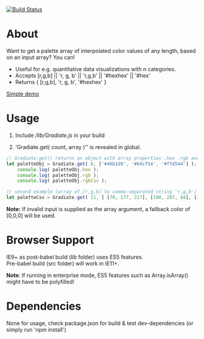 [![Build Status](https://travis-ci.org/rolandcoops/Gradiate.svg?branch=master)](https://travis-ci.org/rolandcoops/Gradiate)

# About

Want to get a palette array of interpolated color values of any length, based on an input array? You can!

  - Useful for e.g. quantitative data visualizations with n categories.
  - Accepts [r,g,b] || 'r, g, b' || 'r,g,b' || '#hexhex' || '#hex'
  - Returns { [r,g,b], 'r, g, b', '#hexhex' }

[Simple demo](https://cdn.rawgit.com/rolandcoops/Gradiate/master/demo/demo.html "via rawgit.com")

# Usage

1. Include */lib/Gradiate.js* in your build

2. 'Gradiate.get( count, array )'' is revealed in global.


```javascript
// Gradiate.get() returns an object with array properties .hex .rgb and .rgbCsv
let paletteObj = Gradiate.get( 8, ['#46b1d9', '#64cf54', '#ffd544'] );
	console.log( paletteObj.hex );
	console.log( paletteObj.rgb );
	console.log( paletteObj.rgbCsv );

// second example (array of [r,g,b] to comma-separated string 'r,g,b')
let paletteCsv = Gradiate.get( 11, [ [70, 177, 217], [100, 207, 84], [255, 213, 68] ] ).rgbCsv;
```


**Note:** If invalid input is supplied as the array argument, a fallback color of [0,0,0] will be used.



# Browser Support

IE9+ as post-babel build (lib folder) uses ES5 features.  
Pre-babel build (src folder) will work in IE11+.

**Note**: If running in enterprise mode, ES5 features such as Array.isArray() might have to be polyfilled!



# Dependencies

None for usage, check package.json for build & test dev-dependencies (or simply run 'npm install')
